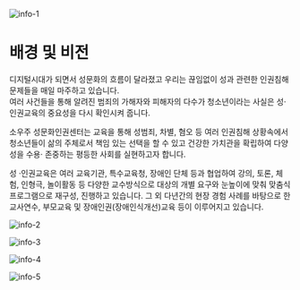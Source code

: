 ![info-1](/images/about/info/info-1.png)

# 배경 및 비전

디지털시대가 되면서 성문화의 흐름이 달라졌고 우리는 끊임없이 성과 관련한 인권침해 문제들을 매일 마주하고 있습니다.  
여러 사건들을 통해 알려진 범죄의 가해자와 피해자의 다수가 청소년이라는 사실은 성·인권교육의 중요성을 다시 확인시켜 줍니다.  

소우주 성문화인권센터는 교육을 통해 성범죄, 차별, 혐오 등 여러 인권침해 상황속에서 
청소년들이 삶의 주체로서 책임 있는 선택을 할 수 있고 건강한 가치관을 확립하여 다양성을 수용· 존중하는 평등한 사회를 실현하고자 합니다.     

성 ·인권교육은 여러 교육기관, 특수교육청, 장애인 단체 등과 협업하여
강의, 토론, 체험, 인형극, 놀이활동 등 다양한 교수방식으로
대상의 개별 요구와 눈높이에 맞춰 맞춤식 프로그램으로 재구성, 진행하고 있습니다. 
그 외 다년간의 현장 경험 사례를 바탕으로 한 교사연수, 부모교육 및 장애인권(장애인식개선)교육 등이 이루어지고 있습니다.

![info-2](/images/about/info/info-2.png)

![info-3](/images/about/info/info-3.png)

![info-4](/images/about/info/info-4.png)

![info-5](/images/about/info/info-5.png)